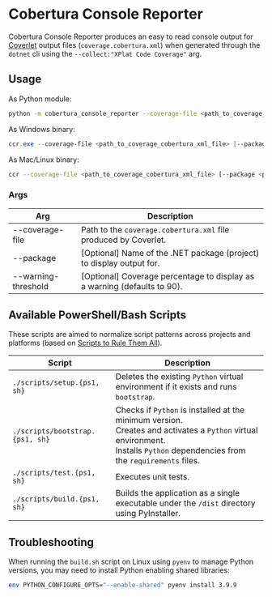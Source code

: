 # Cobertura Console Reporter

Cobertura Console Reporter produces an easy to read console output for 
[Coverlet](https://github.com/coverlet-coverage/coverlet) output files (`coverage.cobertura.xml`) when
generated through the `dotnet` cli using the `--collect:"XPlat Code Coverage"` arg.

## Usage

As Python module:

```bash
python -m cobertura_console_reporter --coverage-file <path_to_coverage_cobertura_xml_file> [--package <package_name>] [--warning-threshold <number>]
```

As Windows binary:

```powershell
ccr.exe --coverage-file <path_to_coverage_cobertura_xml_file> [--package <package_name>] [--warning-threshold <number>]
```

As Mac/Linux binary:

```bash
ccr --coverage-file <path_to_coverage_cobertura_xml_file> [--package <package_name>] [--warning-threshold <number>]
```

### Args

| Arg                 | Description                                                              |
|---------------------|--------------------------------------------------------------------------|
| --coverage-file     | Path to the `coverage.cobertura.xml` file produced by Coverlet.          |
| --package           | [Optional] Name of the .NET package (project) to display output for.     |
| --warning-threshold | [Optional] Coverage percentage to display as a warning (defaults to 90). |

## Available PowerShell/Bash Scripts

These scripts are aimed to normalize script patterns across projects and platforms (based on [Scripts to Rule Them All](https://github.com/github/scripts-to-rule-them-all)). 

| Script                          | Description                                                                                                                                                                       |
|---------------------------------|-----------------------------------------------------------------------------------------------------------------------------------------------------------------------------------|
| `./scripts/setup.{ps1, sh}`     | Deletes the existing `Python` virtual environment if it exists and runs `bootstrap`.                                                                                              |
| `./scripts/bootstrap.{ps1, sh}` | Checks if `Python` is installed at the minimum version.<br>Creates and activates a `Python` virtual environment.<br>Installs `Python` dependencies from the `requirements` files. |
| `./scripts/test.{ps1, sh}`      | Executes unit tests.                                                                                                                                                              |
| `./scripts/build.{ps1, sh}`     | Builds the application as a single executable under the `/dist` directory using PyInstaller.                                                                                      |

## Troubleshooting

When running the `build.sh` script on Linux using `pyenv` to manage Python versions, you 
may need to install Python enabling shared libraries:

```bash
env PYTHON_CONFIGURE_OPTS="--enable-shared" pyenv install 3.9.9
```
